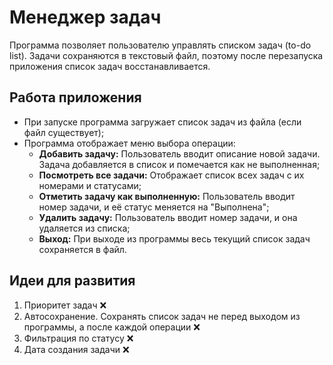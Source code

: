 # Менеджер задач

Программа позволяет пользователю управлять списком задач (to-do list). Задачи сохраняются в текстовый файл, поэтому 
после перезапуска приложения список задач восстанавливается.

## Работа приложения
* При запуске программа загружает список задач из файла (если файл существует);
* Программа отображает меню выбора операции:
  * **Добавить задачу:** Пользователь вводит описание новой задачи. Задача
добавляется в список и помечается как не выполненная;
  * **Посмотреть все задачи:** Отображает список всех задач с их номерами и статусами;
  * **Отметить задачу как выполненную:** Пользователь вводит номер задачи, и её статус меняется на "Выполнена";
  * **Удалить задачу:** Пользователь вводит номер задачи, и она удаляется из списка;
  * **Выход:** При выходе из программы весь текущий список задач сохраняется в файл.

## Идеи для развития
1. Приоритет задач ❌
2. Автосохранение. Сохранять список задач не перед выходом из программы, а после каждой операции ❌
3. Фильтрация по статусу ❌
4. Дата создания задачи ❌











